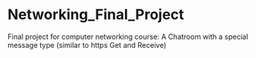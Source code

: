 # Networking_Final_Project
Final project for computer networking course: A Chatroom with a special message type (similar to https Get and Receive)
